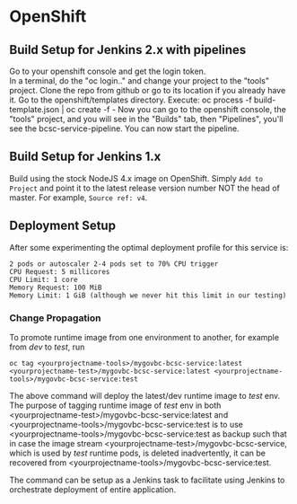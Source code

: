 # OpenShift

## Build Setup for Jenkins 2.x with pipelines

Go to your openshift console and get the login token.  
In a terminal, do the "oc login.." and change your project to the "tools" project.
Clone the repo from github or go to its location if you already have it.
Go to the openshift/templates directory.
Execute:
oc process -f build-template.json | oc create -f -
Now you can go to the openshift console, the "tools" project, and you will see
in the "Builds" tab, then "Pipelines", you'll see the bcsc-service-pipeline.
You can now start the pipeline.


## Build Setup for Jenkins 1.x

Build using the stock NodeJS 4.x image on OpenShift.  Simply `Add to Project` and point it 
to the latest release version number NOT the head of master.  For example, `Source ref: v4`.

## Deployment Setup
After some experimenting the optimal deployment profile for this service is:

```
2 pods or autoscaler 2-4 pods set to 70% CPU trigger
CPU Request: 5 millicores
CPU Limit: 1 core
Memory Request: 100 MiB
Memory Limit: 1 GiB (although we never hit this limit in our testing) 
```

### Change Propagation
To promote runtime image from one environment to another, for example from *dev* to *test*, run

```
oc tag <yourprojectname-tools>/mygovbc-bcsc-service:latest <yourprojectname-test>/mygovbc-bcsc-service:latest <yourprojectname-tools>/mygovbc-bcsc-service:test
```
The above command will deploy the latest/dev runtime image to *test* env. The purpose of tagging runtime image of *test* env in both \<yourprojectname-test\>/mygovbc-bcsc-service:latest and \<yourprojectname-tools\>/mygovbc-bcsc-service:test is to use \<yourprojectname-tools\>/mygovbc-bcsc-service:test as backup such that in case the image stream \<yourprojectname-test\>/mygovbc-bcsc-service, which is used by *test* runtime pods, is deleted inadvertently, it can be recovered from \<yourprojectname-tools\>/mygovbc-bcsc-service:test.

The command can be setup as a Jenkins task to facilitate using Jenkins to orchestrate deployment of entire application.

